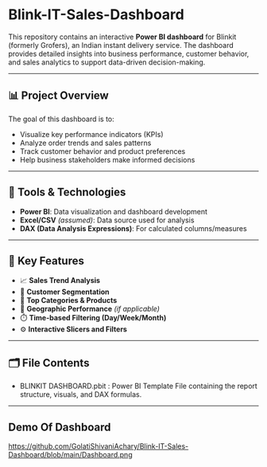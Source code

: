 # Blink-IT-Sales-Dashboard

This repository contains an interactive **Power BI dashboard** for Blinkit (formerly Grofers), an Indian instant delivery service. The dashboard provides detailed insights into business performance, customer behavior, and sales analytics to support data-driven decision-making.

---

## 📊 Project Overview

The goal of this dashboard is to:
- Visualize key performance indicators (KPIs)
- Analyze order trends and sales patterns
- Track customer behavior and product preferences
- Help business stakeholders make informed decisions

---

## 🧰 Tools & Technologies

- **Power BI**: Data visualization and dashboard development
- **Excel/CSV** *(assumed)*: Data source used for analysis
- **DAX (Data Analysis Expressions)**: For calculated columns/measures

---

## 📌 Key Features

- 📈 **Sales Trend Analysis**  
- 👥 **Customer Segmentation**  
- 🏬 **Top Categories & Products**  
- 📍 **Geographic Performance** *(if applicable)*  
- ⏱️ **Time-based Filtering (Day/Week/Month)**  
- ⚙️ **Interactive Slicers and Filters**

---

## 🗂️ File Contents

- BLINKIT DASHBOARD.pbit : Power BI Template File containing the report structure, visuals, and DAX formulas.

---

## Demo Of Dashboard
https://github.com/GolatiShivaniAchary/Blink-IT-Sales-Dashboard/blob/main/Dashboard.png

